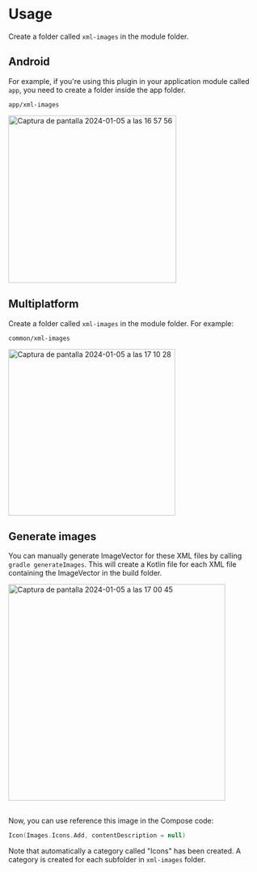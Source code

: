 # Usage

Create a folder called `xml-images` in the module folder. 

## Android

For example, if you're using this plugin in your application module called `app`, you need to create a folder inside the app folder.

`app/xml-images`

<img width="332" alt="Captura de pantalla 2024-01-05 a las 16 57 56" src="https://github.com/serbelga/compose-vectorize/assets/26246782/97c4082a-28d8-4009-addd-427d9f893340">

## Multiplatform

Create a folder called `xml-images` in the module folder. For example:

`common/xml-images`

<img width="330" alt="Captura de pantalla 2024-01-05 a las 17 10 28" src="https://github.com/serbelga/compose-vectorize/assets/26246782/2c0a380d-2580-4898-b581-560e4b7c6e6b">

## Generate images

You can manually generate ImageVector for these XML files by calling `gradle generateImages`. This will create a Kotlin file for each XML file containing the ImageVector in the build folder.

<img width="429" alt="Captura de pantalla 2024-01-05 a las 17 00 45" src="https://github.com/serbelga/compose-vectorize/assets/26246782/45ed3cd3-5773-4cf7-9474-4ef6a30a6476">
<br></br>

Now, you can use reference this image in the Compose code:

```kotlin
Icon(Images.Icons.Add, contentDescription = null)
```

Note that automatically a category called "Icons" has been created. A category is created for each subfolder in `xml-images` folder.
